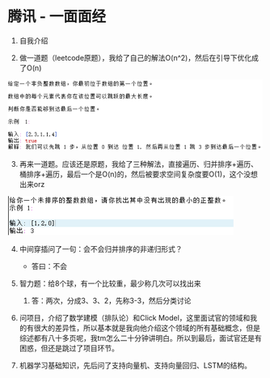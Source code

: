 # 腾讯 - 一面面经

1. 自我介绍

2. 做一道题（leetcode原题），我给了自己的解法O(n^2)，然后在引导下优化成了O(n)

![avatar](./Tencent_1.1.PNG)

3. 再来一道题。应该还是原题，我给了三种解法，直接遍历、归并排序+遍历、桶排序+遍历，最后一个是O(n)的，然后被要求空间复杂度要O(1)，这个没想出来orz

![avatar](./Tencent_1.2.PNG)

4. 中间穿插问了一句：会不会归并排序的非递归形式？
   - 答曰：不会

5. 智力题：给8个球，有一个比较重，最少称几次可以找出来
   1. 答：两次，分成3、3、2，先称3-3，然后分类讨论

6. 问项目，介绍了数学建模（排队论）和Click Model，这里面试官的领域和我的有很大的差异性，所以基本就是我向他介绍这个领域的所有基础概念，但是综述都有八十多页呢，我tm怎么二十分钟讲明白。所以到最后，面试官还是有困惑，但还是跳过了项目环节。

7. 机器学习基础知识，先后问了支持向量机、支持向量回归、LSTM的结构。